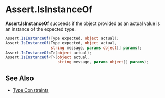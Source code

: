 # Assert.IsInstanceOf


**Assert.IsInstanceOf** succeeds if the object provided as an actual value is an instance of the expected type.

```csharp
Assert.IsInstanceOf(Type expected, object actual);
Assert.IsInstanceOf(Type expected, object actual,
                    string message, params object[] params);
Assert.IsInstanceOf<T>(object actual);
Assert.IsInstanceOf<T>(object actual,
                       string message, params object[] params);
```

## See Also
 * [Type Constraints](xref:constraints#type-constraints)

